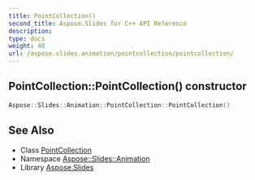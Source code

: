 ```yaml
---
title: PointCollection()
second_title: Aspose.Slides for C++ API Reference
description: 
type: docs
weight: 40
url: /aspose.slides.animation/pointcollection/pointcollection/
---
```

## PointCollection::PointCollection() constructor




```cpp
Aspose::Slides::Animation::PointCollection::PointCollection()
```

## See Also

* Class [PointCollection](../)
* Namespace [Aspose::Slides::Animation](../../)
* Library [Aspose.Slides](../../../)